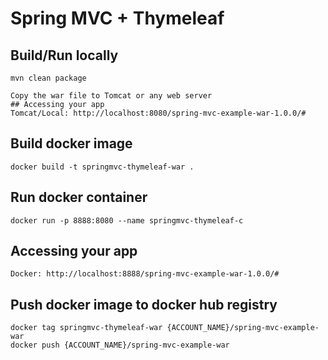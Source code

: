 # Spring MVC + Thymeleaf


## Build/Run locally
	mvn clean package
	
	Copy the war file to Tomcat or any web server
	## Accessing your app
	Tomcat/Local: http://localhost:8080/spring-mvc-example-war-1.0.0/#


## Build docker image
	docker build -t springmvc-thymeleaf-war .


## Run docker container
	docker run -p 8888:8080 --name springmvc-thymeleaf-c  


## Accessing your app
	Docker: http://localhost:8888/spring-mvc-example-war-1.0.0/#


## Push docker image to docker hub registry
	docker tag springmvc-thymeleaf-war {ACCOUNT_NAME}/spring-mvc-example-war
	docker push {ACCOUNT_NAME}/spring-mvc-example-war

